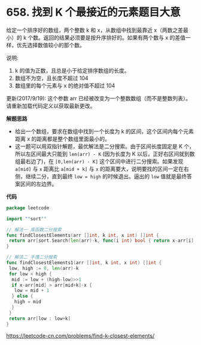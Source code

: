 # 658. 找到 K 个最接近的元素**题目大意**  

给定一个排序好的数组，两个整数 k 和 x，从数组中找到最靠近 x（两数之差最小）的 k 个数。返回的结果必须要是按升序排好的。如果有两个数与 x 的差值一样，优先选择数值较小的那个数。

说明:

1. k 的值为正数，且总是小于给定排序数组的长度。
2. 数组不为空，且长度不超过 104
3. 数组里的每个元素与 x 的绝对值不超过 104  

更新(2017/9/19): 这个参数 arr 已经被改变为一个整数数组（而不是整数列表）。 请重新加载代码定义以获取最新更改。

**解题思路** 

- 给出一个数组，要求在数组中找到一个长度为 k 的区间，这个区间内每个元素距离 x 的距离都是整个数组里面最小的。
- 这一题可以用双指针解题，最优解法是二分搜索。由于区间长度固定是 K 个，所以左区间最大只能到 `len(arr) - K` (因为长度为 K 以后，正好右区间就到数组最右边了)，在 `[0,len(arr) - K]` 这个区间中进行二分搜索。如果发现 `a[mid]` 与 `x` 距离比 `a[mid + k]` 与 `x` 的距离要大，说明要找的区间一定在右侧，继续二分，直到最终 `low = high` 的时候退出。逼出的 `low` 值就是最终答案区间的左边界。

**代码**  

```go
package leetcode

import ""sort""

// 解法一 库函数二分搜索
func findClosestElements(arr []int, k int, x int) []int {
 return arr[sort.Search(len(arr)-k, func(i int) bool { return x-arr[i] <= arr[i+k]-x }):][:k]
}

// 解法二 手撸二分搜索
func findClosestElements1(arr []int, k int, x int) []int {
 low, high := 0, len(arr)-k
 for low < high {
  mid := low + (high-low)>>1
  if x-arr[mid] > arr[mid+k]-x {
   low = mid + 1
  } else {
   high = mid
  }
 }
 return arr[low : low+k]
}
```

https://leetcode-cn.com/problems/find-k-closest-elements/